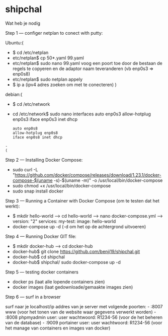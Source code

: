 # shipchal
Wat heb je nodig

Step 1 — configer netplan to conect with putty:

   Ubuntu:(
   - $ cd /etc/netplan
   - etc/netplan$ cp 50*.yaml 99.yaml
   - etc/netplan$ sudo nano 99.yaml
      voog een poort toe door de bestaan de regels te copyeren en de adaptor naam teveranderen (vb enp0s3 => enp0s8)
   - etc/netplan$ sudo netplan appely
   - $ ip a  (ipv4 adres zoeken om met te conecteren)
   )
   
   debian:(
   - $ cd /etc/network
   - cd /etc/network$ sudo nano interfaces
         auto enp0s3
         allow-hotplug enp0s3
         iface enp0s3 inet dhcp
         
         auto enp0s8
         allow-hotplug enp0s8
         iface enp0s8 inet dhcp
    -    
    (

Step 2 — Installing Docker Compose:

   - sudo curl -L "https://github.com/docker/compose/releases/download/1.23.1/docker-compose-$(uname -s)-$(uname -m)" -o /usr/local/bin/docker-compose
   - sudo chmod +x /usr/local/bin/docker-compose
   - sudo snap install docker 

Step 3 — Running a Container with Docker Compose (om te testen dat het werkt):

   - $ mkdir hello-world --> cd hello-world --> nano docker-compose.yml -->  version: "2"
                                                                           services:
                                                                               my-test:
                                                                                   image: hello-world
   - docker-compose up -d   (-d om het op de achtergrond uitvoeren)

Step 4 — Running Docker GIT file:

   - $ mkdir docker-hub --> cd docker-hub
   - docker-hub$ git clone https://github.com/benji19/shipchal.git
   - docker-hub$ cd shipchal
   - docker-hub$ shipchal/ sudo docker-compose up -d
   
Step 5 — testing docker containers

   - docker ps       (laat alle lopende containers zien)
   - docker images   (laat gedownloade/gemaakte images zien)
   
Step 6 — surf in a browser

   surf naar je localhost/ip addres van je server met volgende poorten:
      - :8007  www            (voor het tonen van de website waar gegevens verwerkt worden)
      - :8008  phpmyadmin  user: user  wachtwoord: R1234-56  (voor de het beheren van de database)
      - :9009  portainer   user: user  wachtwoord: R1234-56  (voor het manage van containers en images van docker)
